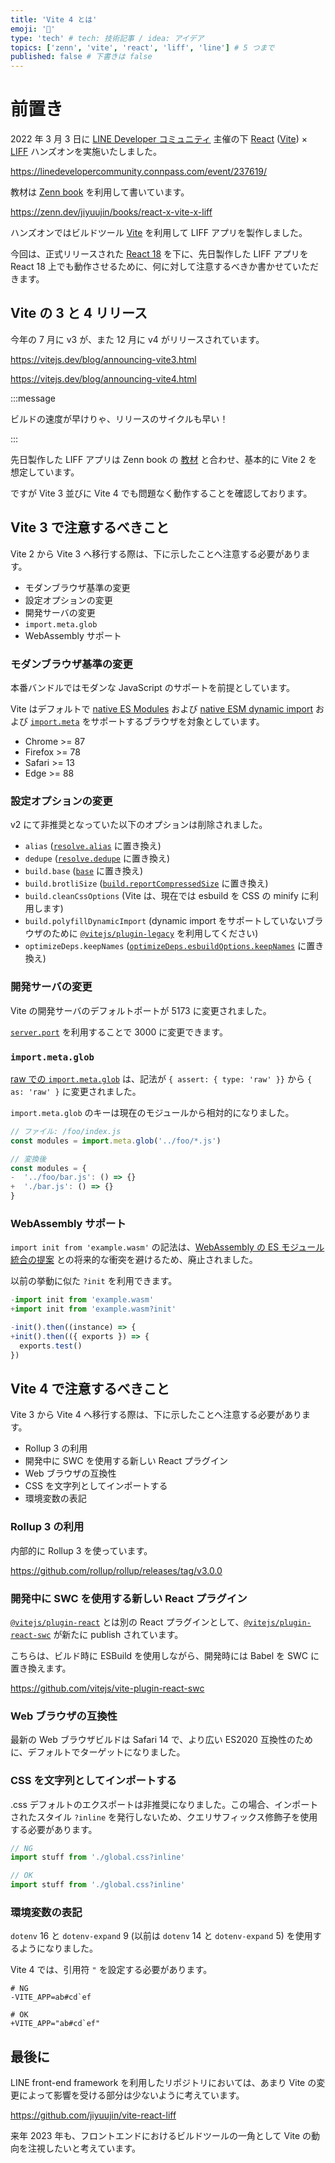 ```yaml
---
title: 'Vite 4 とは'
emoji: '🐷'
type: 'tech' # tech: 技術記事 / idea: アイデア
topics: ['zenn', 'vite', 'react', 'liff', 'line'] # 5 つまで
published: false # 下書きは false
---
```


# 前置き

2022 年 3 月 3 日に [LINE Developer コミュニティ](https://linedevelopercommunity.connpass.com/) 主催の下 [React](https://ja.reactjs.org/) ([Vite](https://ja.vitejs.dev/)) × [LIFF](https://developers.line.biz/ja/docs/liff/overview/) ハンズオンを実施いたしました。

https://linedevelopercommunity.connpass.com/event/237619/

教材は [Zenn book](https://zenn.dev/books) を利用して書いています。

https://zenn.dev/jiyuujin/books/react-x-vite-x-liff

ハンズオンではビルドツール [Vite](https://ja.vitejs.dev/) を利用して LIFF アプリを製作しました。

今回は、正式リリースされた [React 18](https://reactjs.org/blog/2022/03/29/react-v18.html) を下に、先日製作した LIFF アプリを React 18 上でも動作させるために、何に対して注意するべきか書かせていただきます。

## Vite の 3 と 4 リリース

今年の 7 月に v3 が、また 12 月に v4 がリリースされています。

https://vitejs.dev/blog/announcing-vite3.html

https://vitejs.dev/blog/announcing-vite4.html

:::message

ビルドの速度が早けりゃ、リリースのサイクルも早い！

:::

先日製作した LIFF アプリは Zenn book の [教材](https://zenn.dev/jiyuujin/books/react-x-vite-x-liff) と合わせ、基本的に Vite 2 を想定しています。

ですが Vite 3 並びに Vite 4 でも問題なく動作することを確認しております。

## Vite 3 で注意するべきこと

Vite 2 から Vite 3 へ移行する際は、下に示したことへ注意する必要があります。

- モダンブラウザ基準の変更
- 設定オプションの変更
- 開発サーバの変更
- `import.meta.glob`
- WebAssembly サポート

### モダンブラウザ基準の変更

本番バンドルではモダンな JavaScript のサポートを前提としています。

Vite はデフォルトで [native ES Modules](https://caniuse.com/es6-module) および [native ESM dynamic import](https://caniuse.com/es6-module-dynamic-import) および [`import.meta`](https://caniuse.com/mdn-javascript_statements_import_meta) をサポートするブラウザを対象としています。

- Chrome >= 87
- Firefox >= 78
- Safari >= 13
- Edge >= 88

### 設定オプションの変更

v2 にて非推奨となっていた以下のオプションは削除されました。

- `alias` ([`resolve.alias`](https://ja.vitejs.dev/config/shared-options.html#resolvealias) に置き換え)
- `dedupe` ([`resolve.dedupe`](https://ja.vitejs.dev/config/shared-options.html#resolvededupe) に置き換え)
- `build.base` ([`base`](https://ja.vitejs.dev/config/shared-options.html#base) に置き換え)
- `build.brotliSize` ([`build.reportCompressedSize`](https://ja.vitejs.dev/config/build-options.html#build-reportcompressedsize) に置き換え)
- `build.cleanCssOptions` (Vite は、現在では esbuild を CSS の minify に利用します)
- `build.polyfillDynamicImport` (dynamic import をサポートしていないブラウザのために [`@vitejs/plugin-legacy`](https://github.com/vitejs/vite/tree/main/packages/plugin-legacy) を利用してください)
- `optimizeDeps.keepNames` ([`optimizeDeps.esbuildOptions.keepNames`](https://ja.vitejs.dev/config/dep-optimization-options.html#optimizedepsesbuildoptions) に置き換え)

### 開発サーバの変更

Vite の開発サーバのデフォルトポートが 5173 に変更されました。

[`server.port`](https://ja.vitejs.dev/config/server-options.html#server-port) を利用することで 3000 に変更できます。

### `import.meta.glob`

[raw での `import.meta.glob`](https://ja.vitejs.dev/guide/features.html#glob-%E3%82%A4%E3%83%B3%E3%83%9D%E3%83%BC%E3%83%88%E3%81%A7%E3%81%AE%E5%BD%A2%E5%BC%8F%E3%81%AE%E5%A4%89%E6%8F%9B) は、記法が `{ assert: { type: 'raw' }}` から `{ as: 'raw' }` に変更されました。

`import.meta.glob` のキーは現在のモジュールから相対的になりました。

```js
// ファイル: /foo/index.js
const modules = import.meta.glob('../foo/*.js')

// 変換後
const modules = {
-  '../foo/bar.js': () => {}
+  './bar.js': () => {}
}
```

### WebAssembly サポート

`import init from 'example.wasm'` の記法は、[WebAssembly の ES モジュール統合の提案](https://github.com/WebAssembly/esm-integration) との将来的な衝突を避けるため、廃止されました。

以前の挙動に似た `?init` を利用できます。

```js
-import init from 'example.wasm'
+import init from 'example.wasm?init'

-init().then((instance) => {
+init().then(({ exports }) => {
  exports.test()
})
```

## Vite 4 で注意するべきこと

Vite 3 から Vite 4 へ移行する際は、下に示したことへ注意する必要があります。

- Rollup 3 の利用
- 開発中に SWC を使用する新しい React プラグイン
- Web ブラウザの互換性
- CSS を文字列としてインポートする
- 環境変数の表記

### Rollup 3 の利用

内部的に Rollup 3 を使っています。

https://github.com/rollup/rollup/releases/tag/v3.0.0

### 開発中に SWC を使用する新しい React プラグイン

[`@vitejs/plugin-react`](https://github.com/vitejs/vite-plugin-react) とは別の React プラグインとして、[`@vitejs/plugin-react-swc`](https://github.com/vitejs/vite-plugin-react-swc) が新たに publish されています。

こちらは、ビルド時に ESBuild を使用しながら、開発時には Babel を SWC に置き換えます。

https://github.com/vitejs/vite-plugin-react-swc

### Web ブラウザの互換性

最新の Web ブラウザビルドは Safari 14 で、より広い ES2020 互換性のために、デフォルトでターゲットになりました。

### CSS を文字列としてインポートする

.css デフォルトのエクスポートは非推奨になりました。この場合、インポートされたスタイル `?inline` を発行しないため、クエリサフィックス修飾子を使用する必要があります。

```ts
// NG
import stuff from './global.css?inline'

// OK
import stuff from './global.css?inline'
```

### 環境変数の表記

`dotenv` 16 と `dotenv-expand` 9 (以前は `dotenv` 14 と `dotenv-expand` 5) を使用するようになりました。

Vite 4 では、引用符 `"` を設定する必要があります。

```.env
# NG
-VITE_APP=ab#cd`ef

# OK
+VITE_APP="ab#cd`ef"
```

## 最後に

LINE front-end framework を利用したリポジトリにおいては、あまり Vite の変更によって影響を受ける部分は少ないように考えています。

https://github.com/jiyuujin/vite-react-liff

来年 2023 年も、フロントエンドにおけるビルドツールの一角として Vite の動向を注視したいと考えています。
